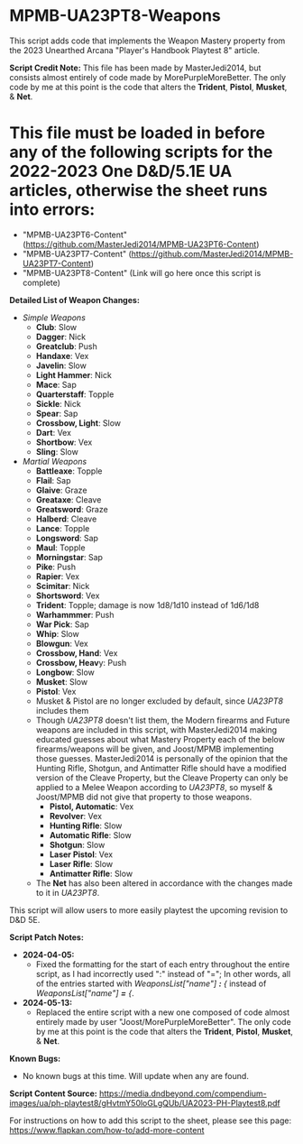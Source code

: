 # MPMB-UA23PT8-Weapons
This script adds code that implements the Weapon Mastery property from the 2023 Unearthed Arcana "Player's Handbook Playtest 8" article.

**Script Credit Note:**
This file has been made by MasterJedi2014, but consists almost entirely of code made by MorePurpleMoreBetter. The only code by me at this point is the code that alters the **Trident**, **Pistol**, **Musket**, & **Net**.

# This file must be loaded in before any of the following scripts for the 2022-2023 One D&D/5.1E UA articles, otherwise the sheet runs into errors:
- "MPMB-UA23PT6-Content" (https://github.com/MasterJedi2014/MPMB-UA23PT6-Content)
- "MPMB-UA23PT7-Content" (https://github.com/MasterJedi2014/MPMB-UA23PT7-Content)
- "MPMB-UA23PT8-Content" (Link will go here once this script is complete)

**Detailed List of Weapon Changes:**
- *Simple Weapons*
  - **Club**: Slow
  - **Dagger**: Nick
  - **Greatclub**: Push
  - **Handaxe**: Vex
  - **Javelin**: Slow
  - **Light Hammer**: Nick
  - **Mace**: Sap
  - **Quarterstaff**: Topple
  - **Sickle**: Nick
  - **Spear**: Sap
  - **Crossbow, Light**: Slow
  - **Dart**: Vex
  - **Shortbow**: Vex
  - **Sling**: Slow
- *Martial Weapons*
  - **Battleaxe**: Topple
  - **Flail**: Sap
  - **Glaive**: Graze
  - **Greataxe**: Cleave
  - **Greatsword**: Graze
  - **Halberd**: Cleave
  - **Lance**: Topple
  - **Longsword**: Sap
  - **Maul**: Topple
  - **Morningstar**: Sap
  - **Pike**: Push
  - **Rapier**: Vex
  - **Scimitar**: Nick
  - **Shortsword**: Vex
  - **Trident**: Topple; damage is now 1d8/1d10 instead of 1d6/1d8
  - **Warhammmer**: Push
  - **War Pick**: Sap
  - **Whip**: Slow
  - **Blowgun**: Vex
  - **Crossbow, Hand**: Vex
  - **Crossbow, Heav**y: Push
  - **Longbow**: Slow
  - **Musket**: Slow
  - **Pistol**: Vex
  - Musket & Pistol are no longer excluded by default, since *UA23PT8* includes them
  - Though *UA23PT8* doesn't list them, the Modern firearms and Future weapons are included in this script, with MasterJedi2014 making educated guesses about what Mastery Property each of the below firearms/weapons will be given, and Joost/MPMB implementing those guesses. MasterJedi2014 is personally of the opinion that the Hunting Rifle, Shotgun, and Antimatter Rifle should have a modified version of the Cleave Property, but the Cleave Property can only be applied to a Melee Weapon according to *UA23PT8*, so myself & Joost/MPMB did not give that property to those weapons.
    - **Pistol, Automatic**: Vex
    - **Revolver**: Vex
    - **Hunting Rifle**: Slow
    - **Automatic Rifle**: Slow
    - **Shotgun**: Slow
    - **Laser Pistol**: Vex
    - **Laser Rifle**: Slow
    - **Antimatter Rifle**: Slow
  - The **Net** has also been altered in accordance with the changes made to it in *UA23PT8*.

This script will allow users to more easily playtest the upcoming revision to D&D 5E.

**Script Patch Notes:**
- **2024-04-05:**
  - Fixed the formatting for the start of each entry throughout the entire script, as I had incorrectly used ":" instead of "="; In other words, all of the entries started with *WeaponsList["name"] **:** {* instead of *WeaponsList["name"] **=** {*.
- **2024-05-13:**
  - Replaced the entire script with a new one composed of code almost entirely made by user "Joost/MorePurpleMoreBetter". The only code by me at this point is the code that alters the **Trident**, **Pistol**, **Musket**, & **Net**.

**Known Bugs:**
- No known bugs at this time. Will update when any are found.

**Script Content Source:** https://media.dndbeyond.com/compendium-images/ua/ph-playtest8/gHvtmY50loGLgQUb/UA2023-PH-Playtest8.pdf

For instructions on how to add this script to the sheet, please see this page: https://www.flapkan.com/how-to/add-more-content
